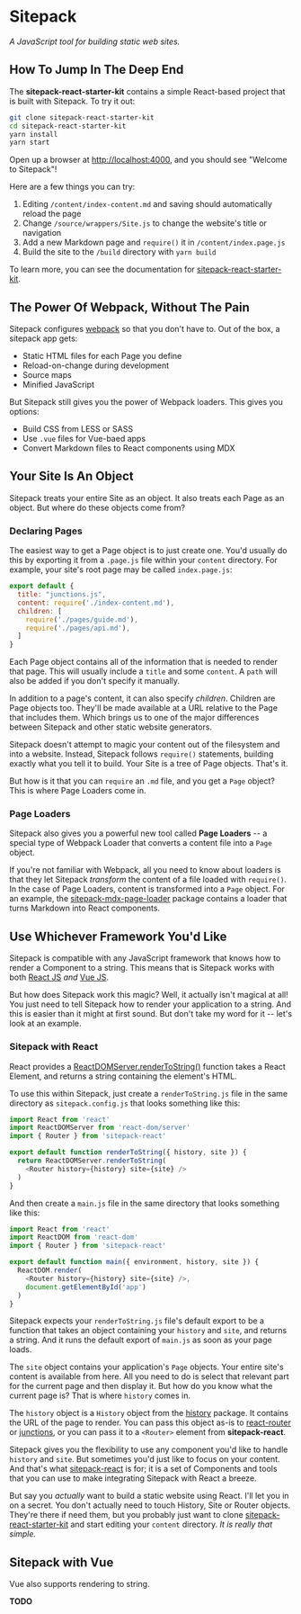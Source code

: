 # Sitepack

*A JavaScript tool for building static web sites.*

## How To Jump In The Deep End

The **sitepack-react-starter-kit** contains a simple React-based project that is built with Sitepack. To try it out:

```bash
git clone sitepack-react-starter-kit
cd sitepack-react-starter-kit
yarn install
yarn start
```

Open up a browser at <http://localhost:4000>, and you should see "Welcome to Sitepack"!

Here are a few things you can try:

1. Editing `/content/index-content.md` and saving should automatically reload the page
2. Change `/source/wrappers/Site.js` to change the website's title or navigation
3. Add a new Markdown page and `require()` it in `/content/index.page.js`
4. Build the site to the `/build` directory with `yarn build`

To learn more, you can see the documentation for [sitepack-react-starter-kit](https://github.com/jamesknelson/sitepack-react-starter-kit).

## The Power Of Webpack, Without The Pain

Sitepack configures [webpack](https://webpack.js.org) so that you don't have to. Out of the box, a sitepack app gets:

- Static HTML files for each Page you define
- Reload-on-change during development
- Source maps
- Minified JavaScript

But Sitepack still gives you the power of Webpack loaders. This gives you options:

- Build CSS from LESS or SASS
- Use `.vue` files for Vue-baed apps
- Convert Markdown files to React components using MDX

## Your Site Is An Object

Sitepack treats your entire Site as an object. It also treats each Page as an object. But where do these objects come from?

### Declaring Pages

The easiest way to get a Page object is to just create one. You'd usually do this by exporting it from a `.page.js` file within your `content` directory. For example, your site's root page may be called `index.page.js`:

```js
export default {
  title: "junctions.js",
  content: require('./index-content.md'),
  children: [
    require('./pages/guide.md'),
    require('./pages/api.md'),
  ]
}
```

Each Page object contains all of the information that is needed to render that page. This will usually include a `title` and some `content`. A `path` will also be added if you don't specify it manually.

In addition to a page's content, it can also specify *children*. Children are Page objects too. They'll be made available at a URL relative to the Page that includes them. Which brings us to one of the major differences between Sitepack and other static website generators.

Sitepack doesn't attempt to magic your content out of the filesystem and into a website. Instead, Sitepack follows `require()` statements, building exactly what you tell it to build. Your Site is a tree of Page objects. That's it.

But how is it that you can `require` an `.md` file, and you get a `Page` object? This is where Page Loaders come in.

### Page Loaders

Sitepack also gives you a powerful new tool called **Page Loaders** -- a special type of Webpack Loader that converts a content file into a `Page` object.

If you're not familiar with Webpack, all you need to know about loaders is that they let Sitepack *transform* the content of a file loaded with `require()`. In the case of Page Loaders, content is transformed into a `Page` object. For an example, the [sitepack-mdx-page-loader](https://github.com/jamesknelson/sitepack-mdx-page-loader) package contains a loader that turns Markdown into React components.

## Use Whichever Framework You'd Like

Sitepack is compatible with any JavaScript framework that knows how to render a Component to a string. This means that is Sitepack works with both [React JS](https://facebook.github.io/react/) *and* [Vue JS](https://vuejs.org/).

But how does Sitepack work this magic? Well, it actually isn't magical at all! You just need to tell Sitepack how to render your application to a string. And this is easier than it might at first sound. But don't take my word for it -- let's look at an example.

### Sitepack with React

React provides a [ReactDOMServer.renderToString()](https://facebook.github.io/react/docs/react-dom-server.html#rendertostring) function takes a React Element, and returns a string containing the element's HTML.

To use this within Sitepack, just create a `renderToString.js` file in the same directory as `sitepack.config.js` that looks something like this:

```js
import React from 'react'
import ReactDOMServer from 'react-dom/server'
import { Router } from 'sitepack-react'

export default function renderToString({ history, site }) {
  return ReactDOMServer.renderToString(
    <Router history={history} site={site} />
  )
}
```

And then create a `main.js` file in the same directory that looks something like this:

```js
import React from 'react'
import ReactDOM from 'react-dom'
import { Router } from 'sitepack-react'

export default function main({ environment, history, site }) {
  ReactDOM.render(
    <Router history={history} site={site} />,
    document.getElementById('app')
  )
}
```

Sitepack expects your `renderToString.js` file's default export to be a function that takes an object containing your `history` and `site`, and returns a string. And it runs the default export of `main.js` as soon as your page loads.

The `site` object contains your application's `Page` objects. Your entire site's content is available from here. All you need to do is select that relevant part for the current page and then display it. But how do you know what the current page is? That is where `history` comes in.

The `history` object is a `History` object from the [history](https://github.com/mjackson/history) package. It contains the URL of the page to render. You can pass this object as-is to [react-router](https://github.com/ReactTraining/react-router) or [junctions](https://junctions.js.org), or you can pass it to a `<Router>` element from **sitepack-react**.

Sitepack gives you the flexibility to use any component you'd like to handle `history` and `site`. But sometimes you'd just like to focus on your content. And that's what [sitepack-react](https://github.com/jamesknelson/sitepack-react) is for; it is a set of Components and tools that you can use to make integrating Sitepack with React a breeze.

But say you *actually* want to build a static website using React. I'll let you in on a secret. You don't actually need to touch History, Site or Router objects. They're there if need them, but you probably just want to clone [sitepack-react-starter-kit](https://github.com/jamesknelson/sitepack-react-starter-kit) and start editing your `content` directory. *It is really that simple.*

## Sitepack with Vue

Vue also supports rendering to string.

**TODO**
